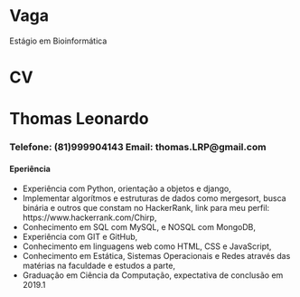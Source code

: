 Vaga
====

Estágio em Bioinformática


CV
==

<h1>Thomas Leonardo</h1>
<h3>Telefone: (81)999904143 Email: thomas.LRP@gmail.com</h3>

<h4>Eperiência</h4>
<ul>
	<li>Experiência com Python, orientação a objetos e django,</li>
	<li>Implementar algorítmos e estruturas de dados como mergesort, busca binária e outros que constam no HackerRank, link para meu perfil: https://www.hackerrank.com/Chirp,</li>
	<li>Conhecimento em SQL com MySQL, e NOSQL com MongoDB,</li>
	<li>Experiência com GIT e GitHub,</li>
	<li>Conhecimento em linguagens web como HTML, CSS e JavaScript,</li>
	<li>Conhecimento em Estática, Sistemas Operacionais e Redes através das matérias na faculdade e estudos a parte,</li>
	<li>Graduação em Ciência da Computação, expectativa de conclusão em 2019.1</li>
<ul>
